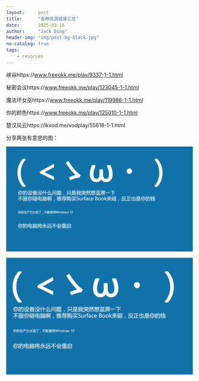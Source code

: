 ```yaml
---
layout:     post
title:      "各种资源链接汇总"
date:       2025-03-16
author:     "Jack Ding"
header-img: "img/post-bg-black.jpg"
no-catalog: true
tags:
    - resorces
---
```


峡谷https://www.freeokk.me/play/9337-1-1.html

秘密会议https://www.freeokk.me/play/123045-1-1.html

魔法坏女巫https://www.freeokk.me/play/119986-1-1.html

你的颜色https://www.freeokk.me/play/125010-1-1.html

楚汉风云https://lkvod.me/vodplay/55618-1-1.html

分享两张有意思的图：

![1](/img/in-post/shutdown-16-9.jpg)

![2](/img/in-post/shutdown-16-10.jpg)